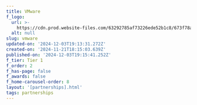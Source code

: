 ```yaml
---
title: VMware
f_logo:
  url: >-
    https://cdn.prod.website-files.com/63292785af73226ede52b1c8/673f78a78edf0a87ec0208d1_vm%2520ware%25201.svg
  alt: null
slug: vmware
updated-on: '2024-12-03T19:13:31.272Z'
created-on: '2024-11-21T18:15:03.639Z'
published-on: '2024-12-03T19:15:41.252Z'
f_tier: Tier 1
f_order: 2
f_has-page: false
f_awards: false
f_home-carousel-order: 8
layout: '[partnerships].html'
tags: partnerships
---
```



